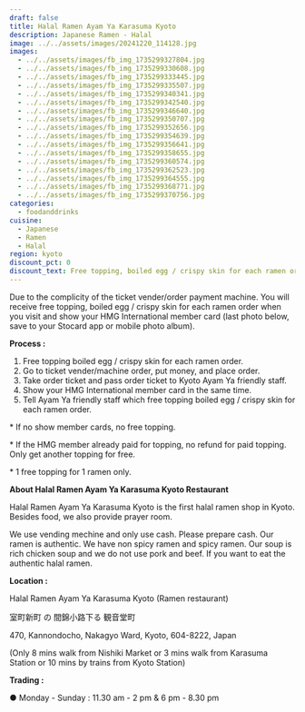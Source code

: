 ```yaml
---
draft: false
title: Halal Ramen Ayam Ya Karasuma Kyoto
description: Japanese Ramen - Halal
image: ../../assets/images/20241220_114128.jpg
images:
  - ../../assets/images/fb_img_1735299327804.jpg
  - ../../assets/images/fb_img_1735299330608.jpg
  - ../../assets/images/fb_img_1735299333445.jpg
  - ../../assets/images/fb_img_1735299335507.jpg
  - ../../assets/images/fb_img_1735299340341.jpg
  - ../../assets/images/fb_img_1735299342540.jpg
  - ../../assets/images/fb_img_1735299346640.jpg
  - ../../assets/images/fb_img_1735299350707.jpg
  - ../../assets/images/fb_img_1735299352656.jpg
  - ../../assets/images/fb_img_1735299354639.jpg
  - ../../assets/images/fb_img_1735299356641.jpg
  - ../../assets/images/fb_img_1735299358655.jpg
  - ../../assets/images/fb_img_1735299360574.jpg
  - ../../assets/images/fb_img_1735299362523.jpg
  - ../../assets/images/fb_img_1735299364555.jpg
  - ../../assets/images/fb_img_1735299368771.jpg
  - ../../assets/images/fb_img_1735299370756.jpg
categories:
  - foodanddrinks
cuisine:
  - Japanese
  - Ramen
  - Halal
region: kyoto
discount_pct: 0
discount_text: Free topping, boiled egg / crispy skin for each ramen order
---
```

Due to the complicity of the ticket vender/order payment machine. You will receive free topping, boiled egg / crispy skin for each ramen order when you visit and show your HMG International member card (last photo below, save to your Stocard app or mobile photo album).

**Process :**

1. Free topping boiled egg / crispy skin for each ramen order.
2. Go to ticket vender/machine order, put money, and place order.
3. Take order ticket and pass order ticket to Kyoto Ayam Ya friendly staff.
4. Show your HMG International member card in the same time. 
5. Tell Ayam Ya friendly staff which free topping boiled egg / crispy skin for each ramen order.

\* If no show member cards, no free topping. 

\* If the HMG member already paid for topping, no refund for paid topping. Only get another topping for free.

\* 1 free topping for 1 ramen only.

**About Halal Ramen Ayam Ya Karasuma Kyoto Restaurant**

Halal Ramen Ayam Ya Karasuma Kyoto is the first halal ramen shop in Kyoto. Besides food, we also provide prayer room.

We use vending mechine and only use cash. Please prepare cash. Our ramen is authentic. We have non spicy ramen and spicy ramen. Our soup is rich chicken soup and we do not use pork and beef. If you want to eat the authentic halal ramen.

**Location :** 

Halal Ramen Ayam Ya Karasuma Kyoto (Ramen restaurant)

室町新町 の 間錦小路下る 観音堂町 

470, Kannondocho, Nakagyo Ward, Kyoto, 604-8222, Japan

(Only 8 mins walk from Nishiki Market or 3 mins walk from Karasuma Station or 10 mins by trains from Kyoto Station)

**Trading :**

● Monday - Sunday : 11.30 am - 2 pm & 6 pm - 8.30 pm
